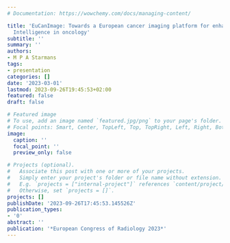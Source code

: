```yaml
---
# Documentation: https://wowchemy.com/docs/managing-content/

title: 'EuCanImage: Towards a European cancer imaging platform for enhanced Artificial
  Intelligence in oncology'
subtitle: ''
summary: ''
authors:
- M P A Starmans
tags:
- presentation
categories: []
date: '2023-03-01'
lastmod: 2023-09-26T19:45:53+02:00
featured: false
draft: false

# Featured image
# To use, add an image named `featured.jpg/png` to your page's folder.
# Focal points: Smart, Center, TopLeft, Top, TopRight, Left, Right, BottomLeft, Bottom, BottomRight.
image:
  caption: ''
  focal_point: ''
  preview_only: false

# Projects (optional).
#   Associate this post with one or more of your projects.
#   Simply enter your project's folder or file name without extension.
#   E.g. `projects = ["internal-project"]` references `content/project/deep-learning/index.md`.
#   Otherwise, set `projects = []`.
projects: []
publishDate: '2023-09-26T17:45:53.145526Z'
publication_types:
- '0'
abstract: ''
publication: '*European Congress of Radiology 2023*'
---
```

